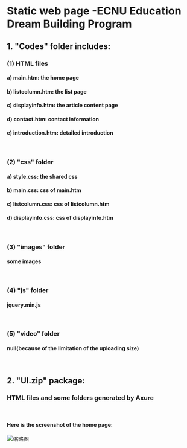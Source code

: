 # Static web page -ECNU Education Dream Building Program

## 1. "Codes" folder includes:
### (1) HTML files
#### a) main.htm: the home page
#### b) listcolumn.htm: the list page
#### c) displayinfo.htm: the article content page
#### d) contact.htm: contact information
#### e) introduction.htm: detailed introduction

<br>

### (2) "css" folder
#### a) style.css: the shared css
#### b) main.css: css of main.htm
#### c) listcolumn.css: css of listcolumn.htm
#### d) displayinfo.css: css of displayinfo.htm

<br>

### (3) "images" folder
#### some images

<br>

### (4) "js" folder
#### jquery.min.js

<br>

### (5) "video" folder
#### null(because of the limitation of the uploading size)

<br>


## 2. "UI.zip" package:
### HTML files and some folders generated by Axure

<br>

#### Here is the screenshot of the home page:
![缩略图](https://user-images.githubusercontent.com/80202290/140639813-ffca87e3-f773-4fa0-a2d9-0aed01ac8e6a.jpg)

